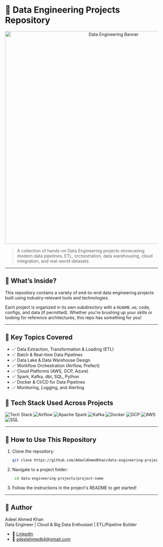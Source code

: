 # 🚀 Data Engineering Projects Repository

<p align="center">
  <img src="https://images.unsplash.com/photo-1666875753105-c6…xMjA3fDB8MHxwaG90by1wYWdlfHx8fGVufDB8fHx8fA%3D%3D&auto=format&fit=crop&w=1350&q=80" alt="Data Engineering Banner" width="700"/>
</p>

> A collection of hands-on Data Engineering projects showcasing modern data pipelines, ETL, orchestration, data warehousing, cloud integration, and real-world datasets.

---

## 📂 What’s Inside?

This repository contains a variety of end-to-end data engineering projects built using industry-relevant tools and technologies.

Each project is organized in its own subdirectory with a `README.md`, code, configs, and data (if permitted). Whether you're brushing up your skills or looking for reference architectures, this repo has something for you!

---

## 📌 Key Topics Covered

- ✅ Data Extraction, Transformation & Loading (ETL)
- ✅ Batch & Real-time Data Pipelines
- ✅ Data Lake & Data Warehouse Design
- ✅ Workflow Orchestration (Airflow, Prefect)
- ✅ Cloud Platforms (AWS, GCP, Azure)
- ✅ Spark, Kafka, dbt, SQL, Python
- ✅ Docker & CI/CD for Data Pipelines
- ✅ Monitoring, Logging, and Alerting

## 🔧 Tech Stack Used Across Projects

![Tech Stack](https://img.shields.io/badge/-Python-3776AB?style=flat&logo=python)
![Airflow](https://img.shields.io/badge/-Airflow-017CEE?style=flat&logo=apache-airflow)
![Apache Spark](https://img.shields.io/badge/-Spark-E25A1C?style=flat&logo=apachespark)
![Kafka](https://img.shields.io/badge/-Kafka-231F20?style=flat&logo=apachekafka)
![Docker](https://img.shields.io/badge/-Docker-2496ED?style=flat&logo=docker)
![GCP](https://img.shields.io/badge/-GCP-4285F4?style=flat&logo=googlecloud)
![AWS](https://img.shields.io/badge/-AWS-232F3E?style=flat&logo=amazonaws)
![SQL](https://img.shields.io/badge/-SQL-4479A1?style=flat&logo=postgresql)

---

## 🚀 How to Use This Repository

1. Clone the repository:
   ```bash
   git clone https://github.com/AdeelAhmedKhan/data-engineering-projects.git

2. Navigate to a project folder:
   ```bash
    cd data-engineering-projects/project-name
   
3. Follow the instructions in the project's README to get started!

-----------------------------------------------------------------------------------
## 👤 Author

Adeel Ahmed Khan  
Data Engineer | Cloud & Big Data Enthusiast | ETL/Pipeline Builder

- 🔗 [LinkedIn](https://www.linkedin.com/in/adeelahmedk4)
- 📧 [adeelahmedk4@gmail.com](mailto:adeelahmedk4@gmail.com)


